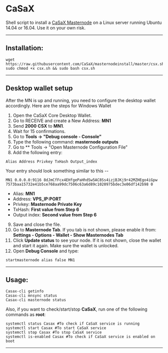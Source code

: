 # CaSaX
Shell script to install a [CaSaX Masternode](https://casax.cc/) on a Linux server running Ubuntu 14.04 or 16.04. Use it on your own risk.

***
## Installation:
```
wget https://raw.githubusercontent.com/CaSaX/masternodeinstall/master/csx.sh
sudo chmod +x csx.sh && sudo bash csx.sh
```
***

## Desktop wallet setup

After the MN is up and running, you need to configure the desktop wallet accordingly. Here are the steps for Windows Wallet
1. Open the CaSaX Core Desktop Wallet.
2. Go to RECEIVE and create a New Address: **MN1**
3. Send **2000** **CSX** to **MN1**.
4. Wait for 15 confirmations.
5. Go to **Tools -> "Debug console - Console"**
6. Type the following command: **masternode outputs**
7. Go to  ** Tools -> "Open Masternode Configuration File"
8. Add the following entry:

```
Alias Address Privkey TxHash Output_index
```

Your entry should look something similar to this --

```
MN1 0.0.0.0:9116 8dJmCfFcx4EHfgePaHhdSw5AC8Ss4izjBJKj9r42MZHEgo4iGpw 7573baa15732e41b5ce768aa99dc7506c63a6d89c1020975bdec3e06df142b98 0

```


* Alias: **MN1**
* Address: **VPS_IP:PORT**
* Privkey: **Masternode Private Key**
* TxHash: **First value from Step 6**
* Output index:  **Second value from Step 6**
9. Save and close the file.
10. Go to **Masternode Tab**. If you tab is not shown, please enable it from: **Settings - Options - Wallet - Show Masternodes Tab**
11. Click **Update status** to see your node. If it is not shown, close the wallet and start it again. Make sure the wallet is unlocked.
12. Open **Debug Console** and type:
```
startmasternode alias false MN1
```
***

## Usage:
```
Casax-cli getinfo
Casax-cli mnsync status
Casax-cli masternode status
```

Also, if you want to check/start/stop **CaSaX**, run one of the following commands as **root**:

```
systemctl status Casax #To check if CaSaX service is running
systemctl start Casax #To start CaSaX service
systemctl stop Casax #To stop CaSaX service
systemctl is-enabled Casax #To check if CaSaX service is enabled on boot
```

***
